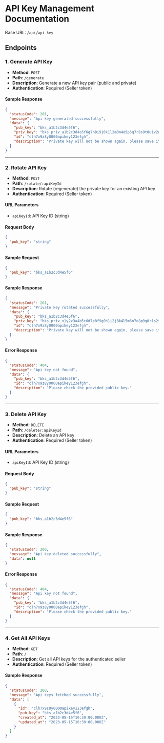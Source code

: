 # API Key Management Documentation

Base URL: `/api/api-key`

## Endpoints

### 1. Generate API Key
- **Method**: `POST`
- **Path**: `/generate`
- **Description**: Generate a new API key pair (public and private)
- **Authentication**: Required (Seller token)

#### Sample Response
```json
{
  "statusCode": 201,
  "message": "Api key generated successfully",
  "data": {
    "pub_key": "bks_a1b2c3d4e5f6",
    "priv_key": "bks_priv_a1b2c3d4e5f6g7h8i9j0k1l2m3n4o5p6q7r8s9t0u1v2w3x4y5z6",
    "id": "clh7x9z8y0000apikey123efgh",
    "description": "Private key will not be shown again, please save it securely."
  }
}
```

---

### 2. Rotate API Key
- **Method**: `POST`
- **Path**: `/rotate/:apiKeyId`
- **Description**: Rotate (regenerate) the private key for an existing API key
- **Authentication**: Required (Seller token)

#### URL Parameters
- `apiKeyId`: API Key ID (string)

#### Request Body
```json
{
  "pub_key": "string"
}
```

#### Sample Request
```json
{
  "pub_key": "bks_a1b2c3d4e5f6"
}
```

#### Sample Response
```json
{
  "statusCode": 201,
  "message": "Private key rotated successfully",
  "data": {
    "pub_key": "bks_a1b2c3d4e5f6",
    "priv_key": "bks_priv_x1y2z3a4b5c6d7e8f9g0h1i2j3k4l5m6n7o8p9q0r1s2t3u4v5w6",
    "id": "clh7x9z8y0000apikey123efgh",
    "description": "Private key will not be shown again, please save it securely."
  }
}
```

#### Error Response
```json
{
  "statusCode": 404,
  "message": "Api key not found",
  "data": {
    "pub_key": "bks_a1b2c3d4e5f6",
    "id": "clh7x9z8y0000apikey123efgh",
    "description": "Please check the provided public key."
  }
}
```

---

### 3. Delete API Key
- **Method**: `DELETE`
- **Path**: `/delete/:apiKeyId`
- **Description**: Delete an API key
- **Authentication**: Required (Seller token)

#### URL Parameters
- `apiKeyId`: API Key ID (string)

#### Request Body
```json
{
  "pub_key": "string"
}
```

#### Sample Request
```json
{
  "pub_key": "bks_a1b2c3d4e5f6"
}
```

#### Sample Response
```json
{
  "statusCode": 200,
  "message": "Api key deleted successfully",
  "data": null
}
```

#### Error Response
```json
{
  "statusCode": 404,
  "message": "Api key not found",
  "data": {
    "pub_key": "bks_a1b2c3d4e5f6",
    "id": "clh7x9z8y0000apikey123efgh",
    "description": "Please check the provided public key."
  }
}
```

---

### 4. Get All API Keys
- **Method**: `GET`
- **Path**: `/`
- **Description**: Get all API keys for the authenticated seller
- **Authentication**: Required (Seller token)

#### Sample Response
```json
{
  "statusCode": 200,
  "message": "Api keys fetched successfully",
  "data": [
    {
      "id": "clh7x9z8y0000apikey123efgh",
      "pub_key": "bks_a1b2c3d4e5f6",
      "created_at": "2023-05-15T10:30:00.000Z",
      "updated_at": "2023-05-15T10:30:00.000Z"
    }
  ]
}
```